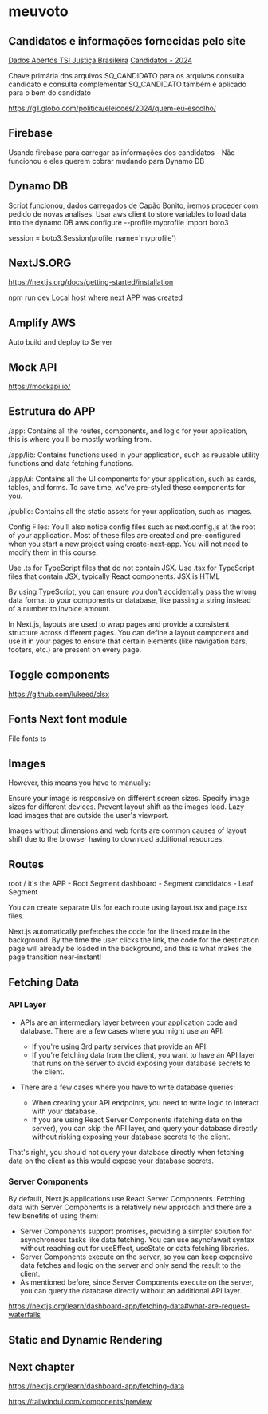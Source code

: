 # meuvoto

## Candidatos e informações fornecidas pelo site
[Dados Abertos TSI Justiça Brasileira](https://dadosabertos.tse.jus.br/)
[Candidatos - 2024](https://dadosabertos.tse.jus.br/dataset/candidatos-2024)

Chave primária dos arquivos SQ_CANDIDATO para os arquivos consulta candidato e consulta complementar
SQ_CANDIDATO também é aplicado para o bem do candidato

https://g1.globo.com/politica/eleicoes/2024/quem-eu-escolho/

## Firebase

Usando firebase para carregar as informações dos candidatos - Não funcionou e eles querem cobrar mudando para Dynamo DB


## Dynamo DB

Script funcionou, dados carregados de Capão Bonito, iremos proceder com pedido de novas analises.
Usar aws client to store variables to load data into the dynamo DB
aws configure --profile myprofile
import boto3

session = boto3.Session(profile_name='myprofile')


## NextJS.ORG
https://nextjs.org/docs/getting-started/installation

npm run dev
Local host where next APP was created

## Amplify AWS
Auto build and deploy to Server


## Mock API
https://mockapi.io/


## Estrutura do APP
/app: Contains all the routes, components, and logic for your application, this is where you'll be mostly working from.

/app/lib: Contains functions used in your application, such as reusable utility functions and data fetching functions.

/app/ui: Contains all the UI components for your application, such as cards, tables, and forms. To save time, we've pre-styled these components for you.

/public: Contains all the static assets for your application, such as images.

Config Files: You'll also notice config files such as next.config.js at the root of your application. Most of these files are created and pre-configured when you start a new project using create-next-app. You will not need to modify them in this course.

Use .ts for TypeScript files that do not contain JSX.
Use .tsx for TypeScript files that contain JSX, typically React components. JSX is HTML

By using TypeScript, you can ensure you don't accidentally pass the wrong data format to your components or database, like passing a string instead of a number to invoice amount.

In Next.js, layouts are used to wrap pages and provide a consistent structure across different pages. You can define a layout component and use it in your pages to ensure that certain elements (like navigation bars, footers, etc.) are present on every page.



## Toggle components
https://github.com/lukeed/clsx


## Fonts Next font module
File fonts ts

## Images
However, this means you have to manually:

Ensure your image is responsive on different screen sizes.
Specify image sizes for different devices.
Prevent layout shift as the images load.
Lazy load images that are outside the user's viewport.

Images without dimensions and web fonts are common causes of layout shift due to the browser having to download additional resources.


## Routes

root / it's the APP - Root Segment
dashboard - Segment
candidatos - Leaf Segment

You can create separate UIs for each route using layout.tsx and page.tsx files.

Next.js automatically prefetches the code for the linked route in the background. By the time the user clicks the link, the code for the destination page will already be loaded in the background, and this is what makes the page transition near-instant!


## Fetching Data

### API Layer
- APIs are an intermediary layer between your application code and database. There are a few cases where you might use an API:
    - If you're using 3rd party services that provide an API.
    - If you're fetching data from the client, you want to have an API layer that runs on the server to avoid exposing your database secrets to the client.

- There are a few cases where you have to write database queries:
    - When creating your API endpoints, you need to write logic to interact with your database.
    - If you are using React Server Components (fetching data on the server), you can skip the API layer, and query your database directly without risking exposing your database secrets to the client.

That's right, you should not query your database directly when fetching data on the client as this would expose your database secrets.

### Server Components
By default, Next.js applications use React Server Components. Fetching data with Server Components is a relatively new approach and there are a few benefits of using them:
- Server Components support promises, providing a simpler solution for asynchronous tasks like data fetching. You can use async/await syntax without reaching out for useEffect, useState or data fetching libraries.
- Server Components execute on the server, so you can keep expensive data fetches and logic on the server and only send the result to the client.
- As mentioned before, since Server Components execute on the server, you can query the database directly without an additional API layer.

https://nextjs.org/learn/dashboard-app/fetching-data#what-are-request-waterfalls



## Static and Dynamic Rendering


## Next chapter
https://nextjs.org/learn/dashboard-app/fetching-data

https://tailwindui.com/components/preview